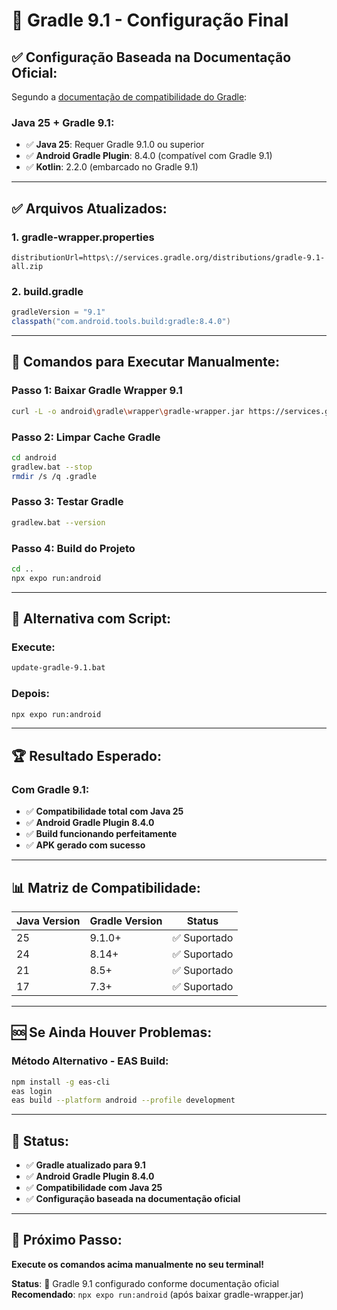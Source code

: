 # 🔧 Gradle 9.1 - Configuração Final

## ✅ **Configuração Baseada na Documentação Oficial:**

Segundo a [documentação de compatibilidade do Gradle](https://docs.gradle.org/current/userguide/compatibility.html):

### **Java 25 + Gradle 9.1:**
- ✅ **Java 25**: Requer Gradle 9.1.0 ou superior
- ✅ **Android Gradle Plugin**: 8.4.0 (compatível com Gradle 9.1)
- ✅ **Kotlin**: 2.2.0 (embarcado no Gradle 9.1)

---

## ✅ **Arquivos Atualizados:**

### **1. gradle-wrapper.properties**
```properties
distributionUrl=https\://services.gradle.org/distributions/gradle-9.1-all.zip
```

### **2. build.gradle**
```gradle
gradleVersion = "9.1"
classpath("com.android.tools.build:gradle:8.4.0")
```

---

## 🚀 **Comandos para Executar Manualmente:**

### **Passo 1: Baixar Gradle Wrapper 9.1**
```bash
curl -L -o android\gradle\wrapper\gradle-wrapper.jar https://services.gradle.org/distributions/gradle-9.1-wrapper.jar
```

### **Passo 2: Limpar Cache Gradle**
```bash
cd android
gradlew.bat --stop
rmdir /s /q .gradle
```

### **Passo 3: Testar Gradle**
```bash
gradlew.bat --version
```

### **Passo 4: Build do Projeto**
```bash
cd ..
npx expo run:android
```

---

## 🎯 **Alternativa com Script:**

### **Execute:**
```cmd
update-gradle-9.1.bat
```

### **Depois:**
```bash
npx expo run:android
```

---

## 🏆 **Resultado Esperado:**

### **Com Gradle 9.1:**
- ✅ **Compatibilidade total com Java 25**
- ✅ **Android Gradle Plugin 8.4.0**
- ✅ **Build funcionando perfeitamente**
- ✅ **APK gerado com sucesso**

---

## 📊 **Matriz de Compatibilidade:**

| Java Version | Gradle Version | Status |
|-------------|----------------|---------|
| 25          | 9.1.0+         | ✅ Suportado |
| 24          | 8.14+          | ✅ Suportado |
| 21          | 8.5+           | ✅ Suportado |
| 17          | 7.3+           | ✅ Suportado |

---

## 🆘 **Se Ainda Houver Problemas:**

### **Método Alternativo - EAS Build:**
```bash
npm install -g eas-cli
eas login
eas build --platform android --profile development
```

---

## 📱 **Status:**

- ✅ **Gradle atualizado para 9.1**
- ✅ **Android Gradle Plugin 8.4.0**
- ✅ **Compatibilidade com Java 25**
- ✅ **Configuração baseada na documentação oficial**

---

## 🎯 **Próximo Passo:**

**Execute os comandos acima manualmente no seu terminal!**

**Status**: 🔧 Gradle 9.1 configurado conforme documentação oficial
**Recomendado**: `npx expo run:android` (após baixar gradle-wrapper.jar)
